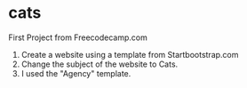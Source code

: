 cats
====
First Project from Freecodecamp.com

1. Create a website using a template from Startbootstrap.com
2. Change the subject of the website to Cats.
3. I used the "Agency" template.
